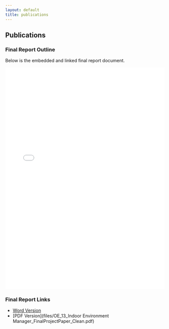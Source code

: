 ```yaml
---
layout: default
title: publications
---
```


## Publications
### Final Report Outline
Below is the embedded and linked final report document.

<iframe src="files/OE_13_Indoor Environment Manager_FinalProjectPaper_Clean.pdf" style="width: 100%;height: 700px;border: none;"></iframe>

### Final Report Links

- [Word Version](https://docs.google.com/document/d/e/2PACX-1vSwdnwnJsq-1L9wBtc8iXTjOUdkQsQCsWmjfV6KG-46x-P0TrUG38rkiqTIce9VOQ/pub)
- [PDF Version](files/OE_13_Indoor Environment Manager_FinalProjectPaper_Clean.pdf)

